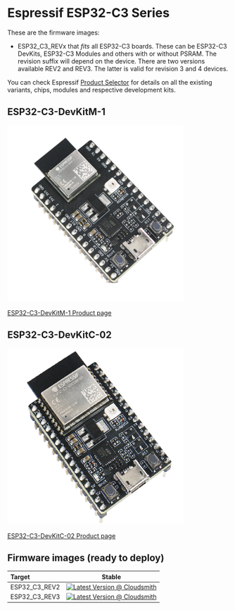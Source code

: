 # Espressif ESP32-C3 Series

These are the firmware images:

- ESP32_C3_REVx that *fits* all ESP32-C3 boards. These can be ESP32-C3 DevKits, ESP32-C3 Modules and others with or without PSRAM. The revision suffix will depend on the device. There are two versions available REV2 and REV3. The latter is valid for revision 3 and 4 devices.

You can check Espressif [Product Selector](https://products.espressif.com/#/product-selector?names=&filter={%22Series%22:[%22ESP32-C3%22]}) for details on all the existing variants, chips, modules and respective development kits.

## ESP32-C3-DevKitM-1

![ ESP32-C3-DevKitM-1](../../images/reference-targets/esp32-c3-devkitm-1-v1.png)

[ESP32-C3-DevKitM-1 Product page](https://docs.espressif.com/projects/esp-idf/en/latest/esp32c3/hw-reference/esp32c3/user-guide-devkitm-1.html)

## ESP32-C3-DevKitC-02

![ESP32-C3-DevKitC-02](../../images/reference-targets/esp32-c3-devkitc-02-v1.png)

[ESP32-C3-DevKitC-02 Product page](https://docs.espressif.com/projects/esp-idf/en/latest/esp32c3/hw-reference/esp32c3/user-guide-devkitc-02.html)

## Firmware images (ready to deploy)

| Target | Stable |
|:---|---|
| ESP32_C3_REV2 | [![Latest Version @ Cloudsmith](https://api-prd.cloudsmith.io/v1/badges/version/net-nanoframework/nanoframework-images/raw/ESP32_C3_REV2/latest/x/?render=true)](https://cloudsmith.io/~net-nanoframework/repos/nanoframework-images/packages/detail/raw/ESP32_C3_REV2/latest/) | [![Latest Version @ Cloudsmith](https://api-prd.cloudsmith.io/v1/badges/version/net-nanoframework/nanoframework-images-dev/raw/ESP32_C3_REV2/latest/x/?render=true)](https://cloudsmith.io/~net-nanoframework/repos/nanoframework-images-dev/packages/detail/raw/ESP32_C3_REV2/latest/) |
| ESP32_C3_REV3 | [![Latest Version @ Cloudsmith](https://api-prd.cloudsmith.io/v1/badges/version/net-nanoframework/nanoframework-images/raw/ESP32_C3_REV3/latest/x/?render=true)](https://cloudsmith.io/~net-nanoframework/repos/nanoframework-images/packages/detail/raw/ESP32_C3_REV3/latest/) | [![Latest Version @ Cloudsmith](https://api-prd.cloudsmith.io/v1/badges/version/net-nanoframework/nanoframework-images-dev/raw/ESP32_C3_REV3/latest/x/?render=true)](https://cloudsmith.io/~net-nanoframework/repos/nanoframework-images-dev/packages/detail/raw/ESP32_C3_REV3/latest/) |
